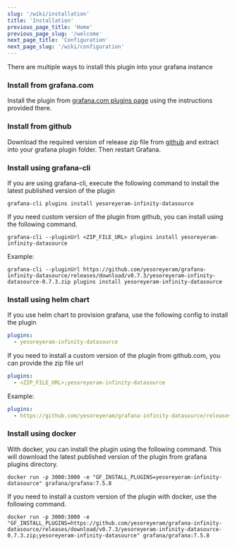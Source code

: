 ```yaml
---
slug: '/wiki/installation'
title: 'Installation'
previous_page_title: 'Home'
previous_page_slug: '/welcome'
next_page_title: 'Configuration'
next_page_slug: '/wiki/configuration'
---
```


There are multiple ways to install this plugin into your grafana instance

### Install from grafana.com

Install the plugin from [grafana.com plugins page](https://grafana.com/grafana/plugins/yesoreyeram-infinity-datasource/?tab=installation) using the instructions provided there.

### Install from github

Download the required version of release zip file from [github](https://github.com/yesoreyeram/grafana-infinity-datasource/releases) and extract into your grafana plugin folder. Then restart Grafana.

### Install using grafana-cli

If you are using grafana-cli, execute the following command to install the latest published version of the plugin

```shell
grafana-cli plugins install yesoreyeram-infinity-datasource
```

If you need custom version of the plugin from github, you can install using the following command.

```shell
grafana-cli --pluginUrl <ZIP_FILE_URL> plugins install yesoreyeram-infinity-datasource
```

Example:

```shell
grafana-cli --pluginUrl https://github.com/yesoreyeram/grafana-infinity-datasource/releases/download/v0.7.3/yesoreyeram-infinity-datasource-0.7.3.zip plugins install yesoreyeram-infinity-datasource
```

### Install using helm chart

If you use helm chart to provision grafana, use the following config to install the plugin

```yml
plugins:
  - yesoreyeram-infinity-datasource
```

If you need to install a custom version of the plugin from github.com, you can provide the zip file url

```yml
plugins:
  - <ZIP_FILE_URL>;yesoreyeram-infinity-datasource
```

Example:

```yml
plugins:
  - https://github.com/yesoreyeram/grafana-infinity-datasource/releases/download/v0.7.3/yesoreyeram-infinity-datasource-0.7.3.zip;yesoreyeram-infinity-datasource
```

### Install using docker

With docker, you can install the plugin using the following command. This will download the latest published version of the plugin from grafana plugins directory.

```shell
docker run -p 3000:3000 -e "GF_INSTALL_PLUGINS=yesoreyeram-infinity-datasource" grafana/grafana:7.5.8
```

If you need to install a custom version of the plugin with docker, use the following command.

```shell
docker run -p 3000:3000 -e "GF_INSTALL_PLUGINS=https://github.com/yesoreyeram/grafana-infinity-datasource/releases/download/v0.7.3/yesoreyeram-infinity-datasource-0.7.3.zip;yesoreyeram-infinity-datasource" grafana/grafana:7.5.8
```
